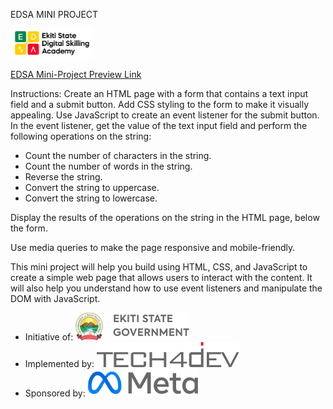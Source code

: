 EDSA MINI PROJECT

![EDSA](./assets/img/EDSA.png)

[EDSA Mini-Project Preview Link](https://edsa-mini-project.netlify.app "Edsa Mini-Project")

Instructions:
Create an HTML page with a form that contains a text input field and a submit button.
Add CSS styling to the form to make it visually appealing.
Use JavaScript to create an event listener for the submit button.
In the event listener, get the value of the text input field and perform the following operations on the string:
	

		
* Count the number of characters in the string.
* Count the number of words in the string.	
* Reverse the string.	
* Convert the string to uppercase.
* Convert the string to lowercase.
	

Display the results of the operations on the string in the HTML page, below the form.

Use media queries to make the page responsive and mobile-friendly.

This mini project will help you build using HTML, CSS, and JavaScript to create a simple web page that allows users to interact with the content. It will also help you understand how to use event listeners and manipulate the DOM with JavaScript.

* Initiative of: ![Ekiti State Government](./assets/img/ekiti.png)
* Implemented by: ![Tech4dev](./assets/img/tech4dev.png)
* Sponsored by: ![Meta](./assets/img/meta.png)